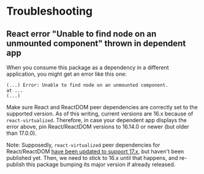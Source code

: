 # Troubleshooting

## React error "Unable to find node on an unmounted component" thrown in dependent app

When you consume this package as a dependency in a different application, you might get an error like
this one:

```
(...) Error: Unable to find node on an unmounted component.
at ...
(...)
```

Make sure React and ReactDOM peer dependencies are correctly set to the supported version. As of this
writing, current versions are 16.x because of `react-virtualized`. Therefore, in case your dependent
app displays the error above, pin React/ReactDOM versions to 16.14.0 or newer (but older than 17.0.0).

Note: Supposedly, `react-virtualized` peer dependencies for React/ReactDOM [have been updated to support
17.x](https://github.com/bvaughn/react-virtualized/pull/1625), but haven't been published yet. Then,
we need to stick to 16.x until that happens, and re-publish this package bumping its major version if
already released.